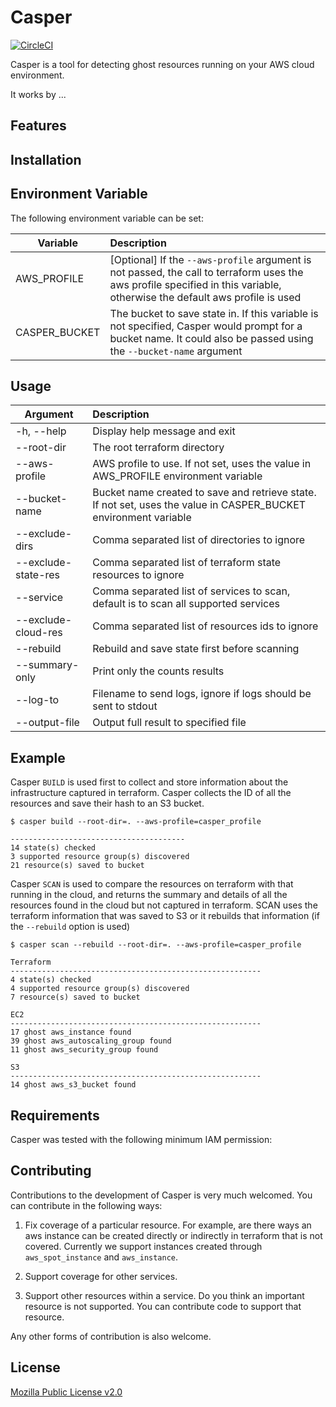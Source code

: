 # Casper
[![CircleCI](https://circleci.com/gh/edeas123/aws-terraform-casper.svg?style=svg&circle-token=5115202ddbba134358fefd5b36e34857cc2bbfe0)](https://circleci.com/gh/edeas123/aws-terraform-casper)

Casper is a tool for detecting ghost resources running on your AWS cloud environment.

It works by ...

## Features

## Installation

## Environment Variable

The following environment variable can be set:

| Variable        | Description |
| ------------- |:-------------|
| AWS_PROFILE | [Optional] If the `--aws-profile` argument is not passed, the call to terraform uses the aws profile specified in this variable, otherwise the default aws profile is used|
| CASPER_BUCKET | The bucket to save state in. If this variable is not specified, Casper would prompt for a bucket name. It could also be passed using the `--bucket-name` argument |

## Usage

| Argument        | Description |
| ------------- |:-------------|
| -h, --help | Display help message and exit |
| --root-dir | The root terraform directory |
| --aws-profile | AWS profile to use. If not set, uses the value in AWS_PROFILE environment variable |
| --bucket-name | Bucket name created to save and retrieve state. If not set, uses the value in CASPER_BUCKET environment variable |
| --exclude-dirs | Comma separated list of directories to ignore |
| --exclude-state-res | Comma separated list of terraform state resources to ignore |
| --service | Comma separated list of services to scan, default is to scan all supported services |
| --exclude-cloud-res | Comma separated list of resources ids to ignore |
| --rebuild | Rebuild and save state first before scanning |
| --summary-only | Print only the counts results |
| --log-to | Filename to send logs, ignore if logs should be sent to stdout |
| --output-file | Output full result to specified file |

## Example

Casper `BUILD` is used first to collect and store information about the infrastructure
captured in terraform. Casper collects the ID of all the resources and save their hash
to an S3 bucket.

```
$ casper build --root-dir=. --aws-profile=casper_profile

---------------------------------------
14 state(s) checked
3 supported resource group(s) discovered
21 resource(s) saved to bucket

```

Casper `SCAN` is used to compare the resources on terraform with that running in
the cloud, and returns the summary and details of all the resources found in the
cloud but not captured in terraform. SCAN uses the terraform information that was
saved to S3 or it rebuilds that information (if the `--rebuild` option is used)

```
$ casper scan --rebuild --root-dir=. --aws-profile=casper_profile

Terraform
--------------------------------------------------------
4 state(s) checked
4 supported resource group(s) discovered
7 resource(s) saved to bucket

EC2
--------------------------------------------------------
17 ghost aws_instance found
39 ghost aws_autoscaling_group found
11 ghost aws_security_group found

S3
--------------------------------------------------------
14 ghost aws_s3_bucket found

```

## Requirements

Casper was tested with the following minimum IAM permission:

## Contributing

Contributions to the development of Casper is very much welcomed. You can contribute in the following ways:

1. Fix coverage of a particular resource. For example, are there ways an aws instance can be created directly or indirectly
in terraform that is not covered. Currently we support instances created through `aws_spot_instance` and `aws_instance`.

2. Support coverage for other services.

3. Support other resources within a service. Do you think an important resource is not supported. You can contribute code to support that
resource.


Any other forms of contribution is also welcome.

## License

[Mozilla Public License v2.0](LICENSE)
